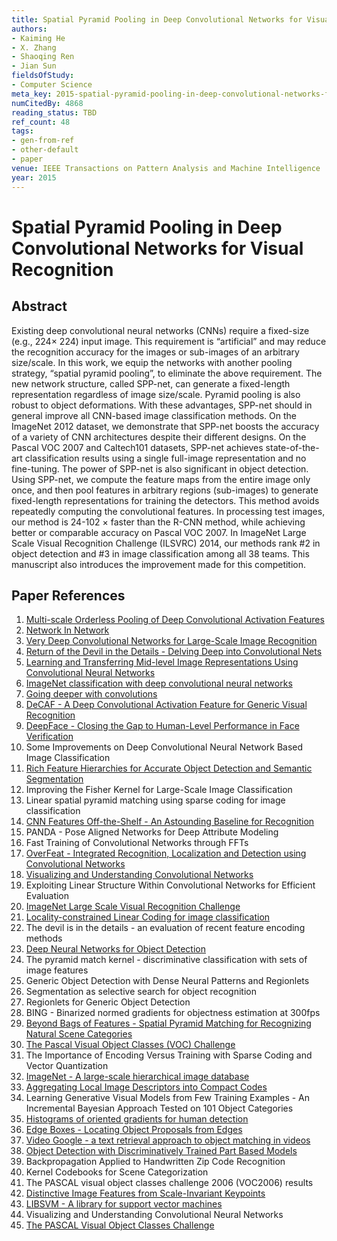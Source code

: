 ```yaml
---
title: Spatial Pyramid Pooling in Deep Convolutional Networks for Visual Recognition
authors:
- Kaiming He
- X. Zhang
- Shaoqing Ren
- Jian Sun
fieldsOfStudy:
- Computer Science
meta_key: 2015-spatial-pyramid-pooling-in-deep-convolutional-networks-for-visual-recognition
numCitedBy: 4868
reading_status: TBD
ref_count: 48
tags:
- gen-from-ref
- other-default
- paper
venue: IEEE Transactions on Pattern Analysis and Machine Intelligence
year: 2015
---
```


# Spatial Pyramid Pooling in Deep Convolutional Networks for Visual Recognition

## Abstract

Existing deep convolutional neural networks (CNNs) require a fixed-size (e.g., 224<inline-formula><tex-math>$\times$ </tex-math><alternatives><inline-graphic xlink:type="simple" xlink:href="he-ieq1-2389824.gif"/></alternatives></inline-formula>224) input image. This requirement is “artificial” and may reduce the recognition accuracy for the images or sub-images of an arbitrary size/scale. In this work, we equip the networks with another pooling strategy, “spatial pyramid pooling”, to eliminate the above requirement. The new network structure, called SPP-net, can generate a fixed-length representation regardless of image size/scale. Pyramid pooling is also robust to object deformations. With these advantages, SPP-net should in general improve all CNN-based image classification methods. On the ImageNet 2012 dataset, we demonstrate that SPP-net boosts the accuracy of a variety of CNN architectures despite their different designs. On the Pascal VOC 2007 and Caltech101 datasets, SPP-net achieves state-of-the-art classification results using a single full-image representation and no fine-tuning. The power of SPP-net is also significant in object detection. Using SPP-net, we compute the feature maps from the entire image only once, and then pool features in arbitrary regions (sub-images) to generate fixed-length representations for training the detectors. This method avoids repeatedly computing the convolutional features. In processing test images, our method is 24-102 <inline-formula><tex-math>$\times$</tex-math><alternatives><inline-graphic xlink:type="simple" xlink:href="he-ieq2-2389824.gif"/> </alternatives></inline-formula> faster than the R-CNN method, while achieving better or comparable accuracy on Pascal VOC 2007. In ImageNet Large Scale Visual Recognition Challenge (ILSVRC) 2014, our methods rank #2 in object detection and #3 in image classification among all 38 teams. This manuscript also introduces the improvement made for this competition.

## Paper References

1. [Multi-scale Orderless Pooling of Deep Convolutional Activation Features](2014-multi-scale-orderless-pooling-of-deep-convolutional-activation-features)
2. [Network In Network](2014-network-in-network)
3. [Very Deep Convolutional Networks for Large-Scale Image Recognition](2014-vggnet.md)
4. [Return of the Devil in the Details - Delving Deep into Convolutional Nets](2014-return-of-the-devil-in-the-details-delving-deep-into-convolutional-nets)
5. [Learning and Transferring Mid-level Image Representations Using Convolutional Neural Networks](2014-learning-and-transferring-mid-level-image-representations-using-convolutional-neural-networks)
6. [ImageNet classification with deep convolutional neural networks](2012-alexnet.md)
7. [Going deeper with convolutions](2015-going-deeper-with-convolutions)
8. [DeCAF - A Deep Convolutional Activation Feature for Generic Visual Recognition](2014-decaf-a-deep-convolutional-activation-feature-for-generic-visual-recognition)
9. [DeepFace - Closing the Gap to Human-Level Performance in Face Verification](2014-deepface-closing-the-gap-to-human-level-performance-in-face-verification)
10. Some Improvements on Deep Convolutional Neural Network Based Image Classification
11. [Rich Feature Hierarchies for Accurate Object Detection and Semantic Segmentation](2014-rich-feature-hierarchies-for-accurate-object-detection-and-semantic-segmentation)
12. Improving the Fisher Kernel for Large-Scale Image Classification
13. Linear spatial pyramid matching using sparse coding for image classification
14. [CNN Features Off-the-Shelf - An Astounding Baseline for Recognition](2014-cnn-features-off-the-shelf-an-astounding-baseline-for-recognition)
15. PANDA - Pose Aligned Networks for Deep Attribute Modeling
16. Fast Training of Convolutional Networks through FFTs
17. [OverFeat - Integrated Recognition, Localization and Detection using Convolutional Networks](2014-overfeat-integrated-recognition-localization-and-detection-using-convolutional-networks)
18. [Visualizing and Understanding Convolutional Networks](2014-visualizing-and-understanding-convolutional-networks)
19. Exploiting Linear Structure Within Convolutional Networks for Efficient Evaluation
20. [ImageNet Large Scale Visual Recognition Challenge](2015-imagenet-large-scale-visual-recognition-challenge)
21. [Locality-constrained Linear Coding for image classification](2010-locality-constrained-linear-coding-for-image-classification)
22. The devil is in the details - an evaluation of recent feature encoding methods
23. [Deep Neural Networks for Object Detection](2013-deep-neural-networks-for-object-detection)
24. The pyramid match kernel - discriminative classification with sets of image features
25. Generic Object Detection with Dense Neural Patterns and Regionlets
26. Segmentation as selective search for object recognition
27. Regionlets for Generic Object Detection
28. BING - Binarized normed gradients for objectness estimation at 300fps
29. [Beyond Bags of Features - Spatial Pyramid Matching for Recognizing Natural Scene Categories](2006-beyond-bags-of-features-spatial-pyramid-matching-for-recognizing-natural-scene-categories)
30. [The Pascal Visual Object Classes (VOC) Challenge](2009-the-pascal-visual-object-classes-voc-challenge)
31. The Importance of Encoding Versus Training with Sparse Coding and Vector Quantization
32. [ImageNet - A large-scale hierarchical image database](2009-imagenet-a-large-scale-hierarchical-image-database)
33. [Aggregating Local Image Descriptors into Compact Codes](2012-aggregating-local-image-descriptors-into-compact-codes)
34. Learning Generative Visual Models from Few Training Examples - An Incremental Bayesian Approach Tested on 101 Object Categories
35. [Histograms of oriented gradients for human detection](2005-histograms-of-oriented-gradients-for-human-detection)
36. [Edge Boxes - Locating Object Proposals from Edges](2014-edge-boxes-locating-object-proposals-from-edges)
37. [Video Google - a text retrieval approach to object matching in videos](2003-video-google-a-text-retrieval-approach-to-object-matching-in-videos)
38. [Object Detection with Discriminatively Trained Part Based Models](2009-object-detection-with-discriminatively-trained-part-based-models)
39. Backpropagation Applied to Handwritten Zip Code Recognition
40. Kernel Codebooks for Scene Categorization
41. The PASCAL visual object classes challenge 2006 (VOC2006) results
42. [Distinctive Image Features from Scale-Invariant Keypoints](2004-distinctive-image-features-from-scale-invariant-keypoints)
43. [LIBSVM - A library for support vector machines](2011-libsvm-a-library-for-support-vector-machines)
44. Visualizing and Understanding Convolutional Neural Networks
45. [The PASCAL Visual Object Classes Challenge](2006-the-pascal-visual-object-classes-challenge)
